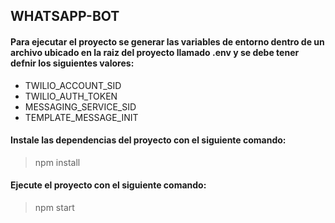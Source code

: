 ## WHATSAPP-BOT

#### Para ejecutar el proyecto se generar las variables de entorno dentro de un archivo ubicado en la raiz del proyecto llamado .env y se debe tener defnir los siguientes valores:

- TWILIO_ACCOUNT_SID
- TWILIO_AUTH_TOKEN
- MESSAGING_SERVICE_SID
- TEMPLATE_MESSAGE_INIT

#### Instale las dependencias del proyecto con el siguiente comando:

> npm install

#### Ejecute el proyecto con el siguiente comando:

> npm start
